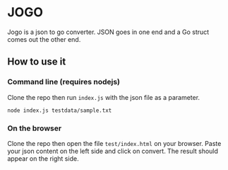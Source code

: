 # JOGO

Jogo is a json to go converter. JSON goes in one end and a Go struct comes out the other end.

## How to use it

### Command line (requires nodejs)

Clone the repo then run `index.js` with the json file as a parameter.

	node index.js testdata/sample.txt

### On the browser

Clone the repo then open the file `test/index.html` on your browser. Paste your json content on the left side and click on convert. The result should appear on the right side.

